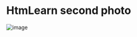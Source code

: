 # HtmLearn second photo
![image](https://github.com/farukeynalli/HtmLearn/assets/107475599/099b9c6c-b12a-4e88-989d-422be8807eb1)

